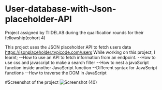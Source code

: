 # User-database-with-Json-placeholder-API
Project assigned by TIIDELAB during the qualification rounds for their fellowship(cohort 4)

This project uses the JSON placeholder API to fetch users data https://jsonplaceholder.typicode.com/users
While working on this project, I learnt;
--How to use an API to fetch information from an endpoint.
--How to use css and javascript to make a search filter
--How to nest a javaScript function inside another JavaScript function
--Different syntax for JavaScript functions
--How to traverse the DOM in JavaScript

#Screenshot of the project
![Screenshot (40)](https://user-images.githubusercontent.com/67491400/172889591-dfcb55bb-8c83-42c8-b47a-ec1cb512ec8f.png)
